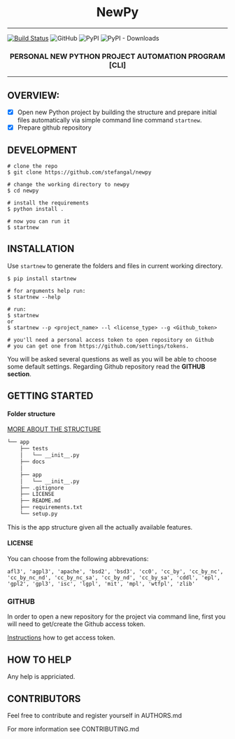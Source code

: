 <h1 align="center"> NewPy </h1>

---

[![Build Status](https://travis-ci.com/stefangal/newpy.svg?branch=master)](https://travis-ci.com/stefangal/newpy)
![GitHub](https://img.shields.io/github/license/stefangal/newpy)
![PyPI](https://img.shields.io/pypi/v/startnew)
![PyPI - Downloads](https://img.shields.io/pypi/dw/startnew)

<h3 align="center"> 
PERSONAL NEW PYTHON PROJECT AUTOMATION PROGRAM [CLI]
</h3>

<hr>

## OVERVIEW: ##
- [x] Open new Python project by building the structure and prepare initial files automatically via simple command line command ```startnew```. 
- [x] Prepare github repository
## DEVELOPMENT ##

```
# clone the repo
$ git clone https://github.com/stefangal/newpy

# change the working directory to newpy
$ cd newpy

# install the requirements
$ python install .

# now you can run it
$ startnew
```


## INSTALLATION ##

Use ```startnew```  to generate the folders and files in current working directory.

```code
$ pip install startnew

# for arguments help run:
$ startnew --help

# run:
$ startnew
or
$ startnew --p <project_name> --l <license_type> --g <Github_token>

# you'll need a personal access token to open repository on Github
# you can get one from https://github.com/settings/tokens.
```
You will be asked several questions as well as you will be able to choose some default settings.
Regarding Github repository read the **GITHUB section**.

## GETTING STARTED ##


#### Folder structure
[MORE ABOUT THE STRUCTURE](https://docs.python-guide.org/writing/structure/)

```bash
└── app
    ├── tests
    │   └── __init__.py
    ├── docs
    │    
    ├── app
    │   └── __init__.py
    ├── .gitignore
    ├── LICENSE
    ├── README.md
    ├── requirements.txt
    └── setup.py
```
This is the app structure given all the actually available features.
   
#### LICENSE

You can choose from the following abbrevations:
```table
afl3', 'agpl3', 'apache', 'bsd2', 'bsd3', 'cc0', 'cc_by', 'cc_by_nc',
'cc_by_nc_nd', 'cc_by_nc_sa', 'cc_by_nd', 'cc_by_sa', 'cddl', 'epl', 
'gpl2', 'gpl3', 'isc', 'lgpl', 'mit', 'mpl', 'wtfpl', 'zlib'
```

### GITHUB

In order to open a new repository for the project via command line, first you will need to
get/create the Github access token. 

[Instructions](https://docs.github.com/en/free-pro-team@latest/github/authenticating-to-github/creating-a-personal-access-token) how to get access token.

## HOW TO HELP ##

Any help is appriciated.

## CONTRIBUTORS ##

Feel free to contribute and register yourself in AUTHORS.md

For more information see CONTRIBUTING.md

